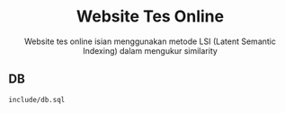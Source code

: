 <h1 align="center">Website Tes Online</h1>
<p align="center">Website tes online isian menggunakan metode LSI (Latent Semantic Indexing) dalam mengukur similarity</p>

## DB
`include/db.sql`